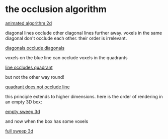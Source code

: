 ﻿
# the occlusion algorithm  

[animated algorithm 2d](https://github.com/flurrux/canvas-voxel-game/blob/master/occlusion-2D.gif)

diagonal lines occlude other diagonal lines further away. voxels in the same diagonal don't occlude each other. their order is irrelevant. 

[diagonals occlude diagonals](https://github.com/flurrux/canvas-voxel-game/blob/master/diagonal-occludes-diagonal.png)  

voxels on the blue line can occlude voxels in the quadrants  

[line occludes quadrant](https://github.com/flurrux/canvas-voxel-game/blob/master/line-occludes-quadrant.png)  

but not the other way round!  

[quadrant does not occlude line](https://github.com/flurrux/canvas-voxel-game/blob/master/quadrant-does-not-occlude-line.png)  


this principle extends to higher dimensions. here is the order of rendering in an empty 3D box:  

[empty sweep 3d](https://github.com/flurrux/canvas-voxel-game/blob/master/empty-sweeping.gif)  

and now when the box has some voxels  

[full sweep 3d](https://github.com/flurrux/canvas-voxel-game/blob/master/full-sweeping.gif)  